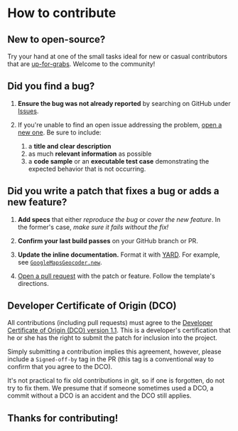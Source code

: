 # How to contribute

## **New to open-source?**

Try your hand at one of the small tasks ideal for new or casual contributors that are [up-for-grabs](https://github.com/ivanoblomov/google_maps_geocoder/issues?q=is%3Aissue+is%3Aopen+label%3Aup-for-grabs). Welcome to the community!

## **Did you find a bug?**

1. **Ensure the bug was not already reported** by searching on GitHub under [Issues](https://github.com/ivanoblomov/google_maps_geocoder/issues).

2. If you're unable to find an open issue addressing the problem, [open a new one](https://github.com/ivanoblomov/google_maps_geocoder/issues/new). Be sure to include:
    1. a **title and clear description**
    2. as much **relevant information** as possible
    3. a **code sample** or an **executable test case** demonstrating the expected behavior that is not occurring.

## **Did you write a patch that fixes a bug or adds a new feature?**

1. **Add specs** that either *reproduce the bug* or *cover the new feature*. In the former's case, *make sure it fails without the fix!*

2. **Confirm your last build passes** on your GitHub branch or PR.

3. **Update the inline documentation.** Format it with [YARD](http://www.rubydoc.info/gems/yard/file/docs/GettingStarted.md). For example, see [`GoogleMapsGeocoder.new`](https://github.com/ivanoblomov/google_maps_geocoder/blob/github-templates/lib/google_maps_geocoder/google_maps_geocoder.rb#L43-L50).

4. [Open a pull request](https://github.com/ivanoblomov/google_maps_geocoder/compare) with the patch or feature. Follow the template's directions.

## Developer Certificate of Origin (DCO)

All contributions (including pull requests) must agree to the [Developer Certificate of Origin (DCO) version 1.1](https://developercertificate.org). This is a developer's certification that he or she has the right to submit the patch for inclusion into the project.

Simply submitting a contribution implies this agreement, however, please include a `Signed-off-by` tag in the PR (this tag is a conventional way to confirm that you agree to the DCO).

It's not practical to fix old contributions in git, so if one is forgotten, do not try to fix them.  We presume that if someone sometimes used a DCO, a commit without a DCO is an accident and the DCO still applies.

## Thanks for contributing!
